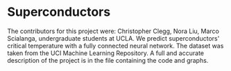 # Superconductors
The contributors for this project were: Christopher Clegg, Nora Liu, Marco Scialanga, undergraduate students at UCLA.
We predict superconductors' critical temperature with a fully connected neural network.
The dataset was taken from the UCI Machine Learning Repository.
A full and accurate description of the project is in the file containing the code and graphs.
